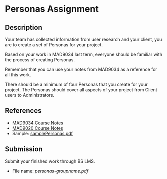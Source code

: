 # Personas Assignment

## Description

Your team has collected information from user research and your client, you are to create a set of Personas for your project.

Based on your work in MAD9034 last term, everyone should be familiar with the process of creating Personas.

Remember that you can use your notes from MAD9034 as a reference for all this work. 

There should be a minimum of four Personas that you create for your project. The Personas should cover all aspects of your project from Client users to Administrators. 

## References

- [MAD9034 Course Notes](https://drive.google.com/drive/folders/1NIPEEpSmhYMkEWt5WsQyFekJgUcB-2-y?usp=sharing)
- [MAD9020 Course Notes](https://drive.google.com/drive/folders/10NKQiCrXfsCbgcqM-RBrD-dckCa3FbI-?usp=sharing)
- Sample: [samplePersonas.pdf](../assets/samplePersonas.pdf)

## Submission

Submit your finished work through BS LMS.
- File name: _personas-groupname.pdf_